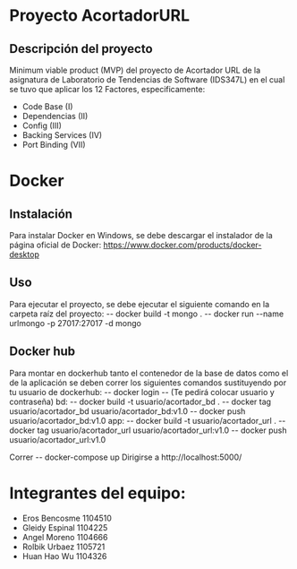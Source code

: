 # Proyecto AcortadorURL
## Descripción del proyecto
Minimum viable product (MVP) del proyecto de Acortador URL de la asignatura de Laboratorio de Tendencias de Software (IDS347L) en el cual se tuvo que aplicar los 12 Factores, especificamente: 
- Code Base (I)
- Dependencias (II)
- Config (III)
- Backing Services (IV)
- Port Binding (VII)

# Docker
## Instalación
Para instalar Docker en Windows, se debe descargar el instalador de la página oficial de Docker: https://www.docker.com/products/docker-desktop

## Uso
Para ejecutar el proyecto, se debe ejecutar el siguiente comando en la carpeta raíz del proyecto:
-- docker build -t mongo .
-- docker run --name urlmongo -p 27017:27017 -d mongo

## Docker hub
Para montar en dockerhub tanto el contenedor de la base de datos como el de la aplicación se deben correr los siguientes comandos sustituyendo por tu usuario de dockerhub:
-- docker login 
-- (Te pedirá colocar usuario y contraseña)
bd:
-- docker build -t usuario/acortador_bd .
-- docker tag usuario/acortador_bd usuario/acortador_bd:v1.0
-- docker push usuario/acortador_bd:v1.0
app:
-- docker build -t usuario/acortador_url .
-- docker tag usuario/acortador_url usuario/acortador_url:v1.0
-- docker push usuario/acortador_url:v1.0

Correr 
-- docker-compose up
Dirigirse a http://localhost:5000/

# Integrantes del equipo: 
- Eros Bencosme 1104510
- Gleidy Espinal 1104225
- Angel Moreno 1104666
- Rolbik Urbaez 1105721 
- Huan Hao Wu 1104326
